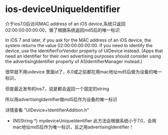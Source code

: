 ios-deviceUniqueIdentifier
==========================

介于ios7.0后访问MAC address of an iOS device,系统只返回 02:00:00:00:00:00，做了根据系统返回md5后的唯一标识


In iOS 7 and later, if you ask for the MAC address of an iOS device, the system returns the value 02:00:00:00:00:00.
If you need to identify the device, 
use the identifierForVendor  property of UIDevice instead. 
(Apps that need an identifier for their own advertising purposes should consider using the advertisingIdentifier  property of ASIdentifierManager instead.)


很早就不用uidevice 里面id了，6.0或之前都在用mac地址md5后做为设备的唯一标识，

但是最近发布的ios7，说是都会返回一个固定的string

所以用advertisingIdentifier做md5后作为设备的唯一标识

详情查看  "UIDevice+IdentifierAddition.h"

- (NSString *) mydeviceUniqueIdentifier 此方法会根据系统小于7.0，会用mac地址md5后作为唯一标识，反之用advertisingIdentifier！
